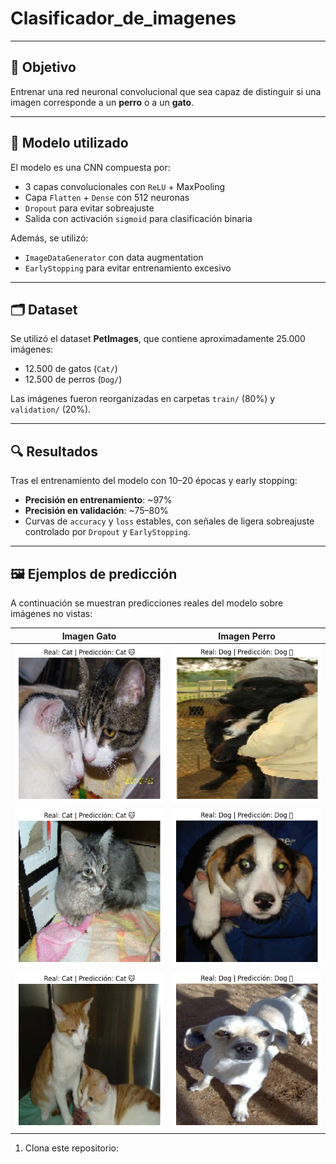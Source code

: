 # Clasificador_de_imagenes

---

## 🎯 Objetivo

Entrenar una red neuronal convolucional que sea capaz de distinguir si una imagen corresponde a un **perro** o a un **gato**.

---

## 🧠 Modelo utilizado

El modelo es una CNN compuesta por:

- 3 capas convolucionales con `ReLU` + MaxPooling
- Capa `Flatten` + `Dense` con 512 neuronas
- `Dropout` para evitar sobreajuste
- Salida con activación `sigmoid` para clasificación binaria

Además, se utilizó:

- `ImageDataGenerator` con data augmentation
- `EarlyStopping` para evitar entrenamiento excesivo

---

## 🗂️ Dataset

Se utilizó el dataset **PetImages**, que contiene aproximadamente 25.000 imágenes:

- 12.500 de gatos (`Cat/`)
- 12.500 de perros (`Dog/`)

Las imágenes fueron reorganizadas en carpetas `train/` (80%) y `validation/` (20%).

---

## 🔍 Resultados

Tras el entrenamiento del modelo con 10–20 épocas y early stopping:

- **Precisión en entrenamiento**: ~97%
- **Precisión en validación**: ~75–80%
- Curvas de `accuracy` y `loss` estables, con señales de ligera sobreajuste controlado por `Dropout` y `EarlyStopping`.

---

## 🖼️ Ejemplos de predicción

A continuación se muestran predicciones reales del modelo sobre imágenes no vistas:

| Imagen Gato | Imagen Perro |
|-------------|---------------|
| ![](./predicciones_demo/cat_1.png) | ![](./predicciones_demo/dog_1.png) |
| ![](./predicciones_demo/cat_2.png) | ![](./predicciones_demo/dog_2.png) |
| ![](./predicciones_demo/cat_3.png) | ![](./predicciones_demo/dog_3.png) |
1. Clona este repositorio:


